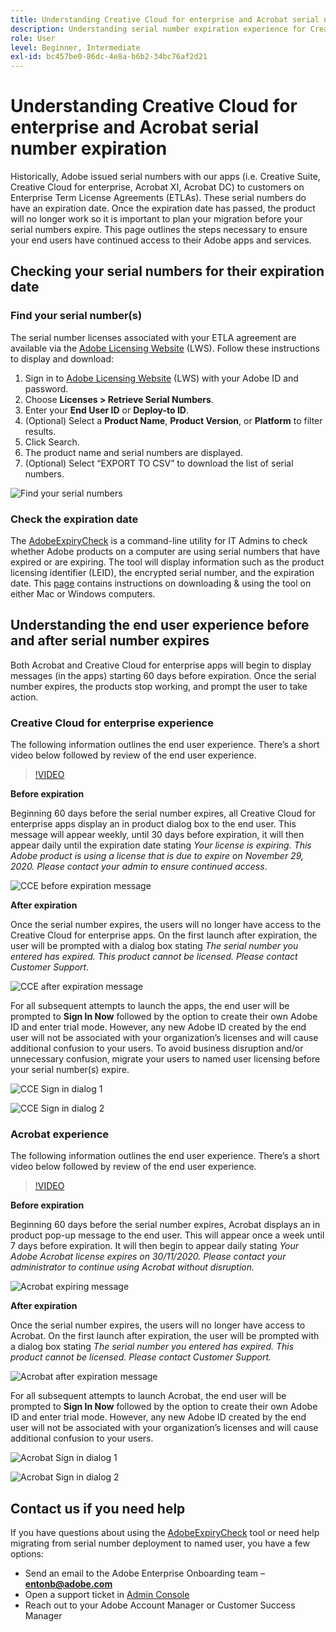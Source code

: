 ```yaml
---
title: Understanding Creative Cloud for enterprise and Acrobat serial number expiration
description: Understanding serial number expiration experience for Creative Cloud for enterprise and Acrobat
role: User
level: Beginner, Intermediate
exl-id: bc457be0-86dc-4e8a-b6b2-34bc76af2d21
---
```

# Understanding Creative Cloud for enterprise and Acrobat serial number expiration

Historically, Adobe issued serial numbers with our apps (i.e. Creative Suite, Creative Cloud for enterprise, Acrobat XI, Acrobat DC) to customers on Enterprise Term License Agreements (ETLAs). These serial numbers do have an expiration date. Once the expiration date has passed, the product will no longer work so it is important to plan your migration before your serial numbers expire. This page outlines the steps necessary to ensure your end users have continued access to their Adobe apps and services.

## Checking your serial numbers for their expiration date

### Find your serial number(s)

The serial number licenses associated with your ETLA agreement are available via the [Adobe Licensing Website](https://licensing.adobe.com/) (LWS). Follow these instructions to display and download:

1. Sign in to [Adobe Licensing Website](https://licensing.adobe.com/) (LWS) with your Adobe ID and password.
1. Choose **Licenses > Retrieve Serial Numbers**.
1. Enter your **End User ID** or **Deploy-to ID**.
1. (Optional) Select a **Product Name**, **Product Version**, or **Platform** to filter results.
1. Click Search.
1. The product name and serial numbers are displayed.
1. (Optional) Select “EXPORT TO CSV” to download the list of serial numbers.

![Find your serial numbers](assets/retrieveserialnumbers.png)

### Check the expiration date

The [AdobeExpiryCheck](https://helpx.adobe.com/enterprise/kb/volume-license-expiration-check.html) is a command-line utility for IT Admins to check whether Adobe products on a computer are using serial numbers that have expired or are expiring. The tool will display information such as the product licensing identifier (LEID), the encrypted serial number, and the expiration date. This [page](https://helpx.adobe.com/enterprise/kb/volume-license-expiration-check.html) contains instructions on downloading & using the tool on either Mac or Windows computers.

## Understanding the end user experience before and after serial number expires

Both Acrobat and Creative Cloud for enterprise apps will begin to display messages (in the apps) starting 60 days before expiration. Once the serial number expires, the products stop working, and prompt the user to take action.

### Creative Cloud for enterprise experience

The following information outlines the end user experience. There’s a short video below followed by review of the end user experience.

>[!VIDEO](https://video.tv.adobe.com/v/331746?hidetitle=true)

**Before expiration**

Beginning 60 days before the serial number expires, all Creative Cloud for enterprise apps display an in product dialog box to the end user. This message will appear weekly, until 30 days before expiration, it will then appear daily until the expiration date stating *Your license is expiring. This Adobe product is using a license that is due to expire on November 29, 2020. Please contact your admin to ensure continued access*.

![CCE before expiration message](assets/cceexpiring.png)

**After expiration**

Once the serial number expires, the users will no longer have access to the Creative Cloud for enterprise apps. On the first launch after expiration, the user will be prompted with a dialog box stating *The serial number you entered has expired. This product cannot be licensed. Please contact Customer Support*.

![CCE after expiration message](assets/cceafterexpire.png)

For all subsequent attempts to launch the apps, the end user will be prompted to **Sign In Now** followed by the option to create their own Adobe ID and enter trial mode. However, any new Adobe ID created by the end user will not be associated with your organization’s licenses and will cause additional confusion to your users. To avoid business disruption and/or unnecessary confusion, migrate your users to named user licensing before your serial number(s) expire.

![CCE Sign in dialog 1](assets/ccesignin1.png)

![CCE Sign in dialog 2](assets/ccesignin2.png)

### Acrobat experience

The following information outlines the end user experience. There’s a short video below followed by review of the end user experience.

>[!VIDEO](https://video.tv.adobe.com/v/331749?hidetitle=true)


**Before expiration**

Beginning 60 days before the serial number expires, Acrobat displays an in product pop-up message to the end user. This will appear once a week until 7 days before expiration. It will then begin to appear daily stating *Your Adobe Acrobat license expires on 30/11/2020. Please contact your administrator to continue using Acrobat without disruption.*

![Acrobat expiring message](assets/acrobatexpiring.png)

**After expiration**

Once the serial number expires, the users will no longer have access to Acrobat. On the first launch after expiration, the user will be prompted with a dialog box stating *The serial number you entered has expired. This product cannot be licensed. Please contact Customer Support.*

![Acrobat after expiration message](assets/acrobatafterexpire.png)

For all subsequent attempts to launch Acrobat, the end user will be prompted to **Sign In Now** followed by the option to create their own Adobe ID and enter trial mode. However, any new Adobe ID created by the end user will not be associated with your organization’s licenses and will cause additional confusion to your users.

![Acrobat Sign in dialog 1](assets/acrobatsignin1.png)

![Acrobat Sign in dialog 2](assets/acrobatsignin2.png)

## Contact us if you need help

If you have questions about using the [AdobeExpiryCheck](https://helpx.adobe.com/enterprise/kb/volume-license-expiration-check.html) tool or need help migrating from serial number deployment to named user, you have a few options:
* Send an email to the Adobe Enterprise Onboarding team – **entonb@adobe.com**
* Open a support ticket in [Admin Console](https://adminconsole.adobe.com/support)
* Reach out to your Adobe Account Manager or Customer Success Manager
